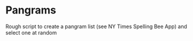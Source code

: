 # Pangrams
Rough script to create a pangram list (see NY Times Spelling Bee App) and select one at random
